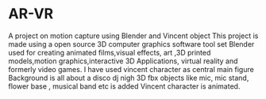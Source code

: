 # AR-VR
A project on motion capture using Blender and Vincent object
This project is made using a open source 3D computer graphics software tool set Blender used for creating animated films,visual effects, art ,3D printed models,motion graphics,interactive 3D Applications, virtual reality and formerly video games.
I have used vincent character as central main figure
Background is all about a disco dj nigh
3D fbx objects like mic, mic stand, flower base , musical band etc is added
Vincent character is animated.
